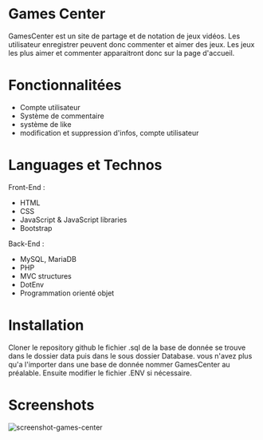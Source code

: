 # Games Center
GamesCenter est un site de partage et de notation de jeux vidéos.
Les utilisateur enregistrer peuvent donc commenter et aimer des jeux.
Les jeux les plus aimer et commenter apparaitront donc sur la page d'accueil.


# Fonctionnalitées

- Compte utilisateur
- Système de commentaire
- système de like
- modification et suppression d'infos, compte utilisateur


# Languages et Technos

Front-End : 
- HTML
- CSS
- JavaScript & JavaScript libraries
- Bootstrap

Back-End : 
- MySQL, MariaDB
- PHP
- MVC structures
- DotEnv
- Programmation orienté objet

# Installation
Cloner le repository github le fichier .sql de la base de donnée se trouve dans le dossier
data puis dans le sous dossier Database. vous n'avez plus qu'a l'importer dans une base de donnée nommer GamesCenter au préalable.
Ensuite modifier le fichier .ENV si nécessaire.

# Screenshots
![screenshot-games-center](https://user-images.githubusercontent.com/107175527/233810761-b506fd2e-8b82-4f4c-9db7-883686b16ce7.png)


